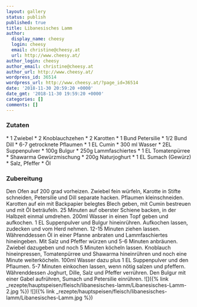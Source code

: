 ```yaml
---
layout: gallery
status: publish
published: true
title: Libanesisches Lamm
author:
  display_name: cheesy
  login: cheesy
  email: christine@cheesy.at
  url: http://www.cheesy.at/
author_login: cheesy
author_email: christine@cheesy.at
author_url: http://www.cheesy.at/
wordpress_id: 36514
wordpress_url: http://www.cheesy.at/?page_id=36514
date: '2018-11-30 20:59:20 +0000'
date_gmt: '2018-11-30 19:59:20 +0000'
categories: []
comments: []
---
```

### Zutaten
\* 1 Zwiebel
\* 2 Knoblauchzehen
\* 2 Karotten
\* 1 Bund Petersilie
\* 1/2 Bund Dill
\* 6-7 getrocknete Pflaumen
\* 1 EL Cumin
\* 300 ml Wasser
\* 2EL Suppenpulver
\* 100g Bulgur
\* 250g Lammfaschiertes
\* 1 EL Tomatenpürree
\* Shawarma Gewürzmischung
\* 200g Naturjoghurt
\* 1 EL Sumach (Gewürz)
\* Salz, Pfeffer
\* Öl
### Zubereitung
Den Ofen auf 200 grad vorheizen. Zwiebel fein würfeln, Karotte in Stifte schneiden, Petersilie und Dill separate hacken. Pflaumen kleinschneiden.
Karotten auf ein mit Backpapier belegtes Blech geben, mit Cumin bestreuen und mit Öl beträufeln. 25 Minuten auf oberster Schiene backen, in der Halbzeit einmal umdrehen.
200ml Wasser in einen Topf geben und aufkochen. 1 EL Suppenpulver und Bulgur hineinrühren. Aufkochen lassen, zudecken und vom Herd nehmen. 12-15 Minuten ziehen lassen.
Währenddessen Öl in einer Pfanne anbraten und Lammfaschiertes hineingeben. Mit Salz und Pfeffer würzen und 5-6 Minuten anbräunen. Zwiebel dazugeben und noch 5 Minuten köcheln lassen. Knoblauch hineinpressen, Tomatenpürree und Shawarma hineinrühren und noch eine Minute weiterköcheln. 100ml Wasser dazu plus 1 EL Suppenpulver und den Pflaumen. 5-7 Minuten einkochen lassen, wenn nötig salzen und pfeffern.
Währenddessen Joghurt, Dille, Salz und Pfeffer verrühren.
Den Bulgur mit einer Gabel aufrühren, Sumach und Petersilie einrühren.
![]({% link _rezepte/hauptspeisen/fleisch/libanesisches-lamm/Libanesisches-Lamm-2.jpg %})
![]({% link _rezepte/hauptspeisen/fleisch/libanesisches-lamm/Libanesisches-Lamm.jpg %})
